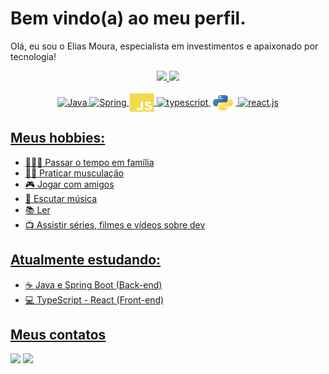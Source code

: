 # Bem vindo(a) ao meu perfil.

Olá, eu sou o Elias Moura, especialista em investimentos e apaixonado por tecnologia!

<div align="center">
  <a href="https://github.com/Elias-Moura">
  <img width=45% src="https://github-readme-stats.vercel.app/api?username=Elias-Moura&show_icons=true&theme=dark&include_all_commits=true&count_private=true"/>
  <img width=40% src="https://github-readme-stats.vercel.app/api/top-langs/?username=Elias-Moura&layout=compact&langs_count=7&theme=dark"/>
</div>

<div style="text-align: center;">
  <div style="display: inline_block"><br>
    <img align="center" src="https://cdn.worldvectorlogo.com/logos/java-14.svg" alt="Java" height="30" width="40" />
    <img align="center" src="https://cdn.worldvectorlogo.com/logos/spring-3.svg" alt="Spring" height="30" width="40" />
    <img align="center" alt="JavaScript" height="30" width="40" src="https://raw.githubusercontent.com/devicons/devicon/master/icons/javascript/javascript-plain.svg">
    <img align="center" src="https://cdn.worldvectorlogo.com/logos/typescript.svg" alt="typescript" height="30" width="40"/>
    <img align="center" alt="Python" height="30" width="40" src="https://raw.githubusercontent.com/devicons/devicon/master/icons/python/python-original.svg">
    <img align="center" src="https://www.vectorlogo.zone/logos/reactjs/reactjs-icon.svg" alt="react.js" height="30" width="40"/>
  </div>
</div>

## Meus hobbies:

- 👨‍👩‍👦 Passar o tempo em família
- 🏋️‍♂️ Praticar musculação
- 🎮 Jogar com amigos
- 🎸 Escutar música
- 📚 Ler 
- 📺 Assistir séries, filmes e vídeos sobre dev

## Atualmente estudando:

- ☕ Java e Spring Boot (Back-end)
- 💻 TypeScript - React (Front-end)

## Meus contatos

<div> 
  <a href = "mailto:eliasmoura.py@gmail.com"><img src="https://img.shields.io/badge/-Gmail-%23333?style=for-the-badge&logo=gmail&logoColor=white" target="_blank"></a>
  <a href="https://www.linkedin.com/in/elias-s-moura" target="_blank"><img src="https://img.shields.io/badge/-LinkedIn-%230077B5?style=for-the-badge&logo=linkedin&logoColor=white" target="_blank"></a>
</div>
 
